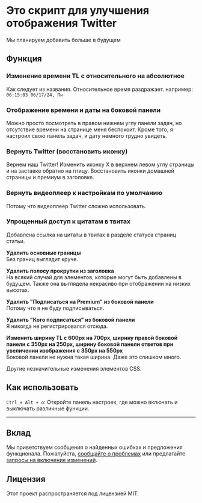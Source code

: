 # Это скрипт для улучшения отображения Twitter

Мы планируем добавить больше в будущем

## Функция

### Изменение времени TL с относительного на абсолютное

Как следует из названия. Относительное время раздражает.
например: `06:15:03 06/17/24, Пн`

### Отображение времени и даты на боковой панели

Можно просто посмотреть в правом нижнем углу панели задач, но отсутствие времени на странице меня беспокоит.
Кроме того, я настроил свою панель задач, и дату немного трудно увидеть.

### Вернуть Twitter (восстановить иконку)

Вернем наш Twitter! Изменить иконку X в верхнем левом углу страницы и на заставке обратно на птицу.
Восстановить иконки домашней страницы и премиум в заголовке.

### Вернуть видеоплеер к настройкам по умолчанию

Потому что видеоплеер Twitter сложно использовать.

### Упрощенный доступ к цитатам в твитах

Добавлена ссылка на цитаты в твитах в разделе статуса страниц статьи.

**Удалить основные границы**  
Без границ выглядит круче.

**Удалить полосу прокрутки из заголовка**  
На всякий случай для элементов, которые могут быть добавлены в будущем.
Также она выглядела некрасиво при отображении на низких высотах.

**Удалить "Подписаться на Premium" из боковой панели**  
Потому что я не буду подписываться.

**Удалить "Кого подписаться" из боковой панели**  
Я никогда не регистрировался отсюда.

**Изменить ширину TL с 600px на 700px, ширину правой боковой панели с 350px на 250px, ширину боковой панели ответов при увеличении изображения с 350px на 550px**  
Боковой панели не нужна такая ширина. Даже это слишком много.

Другие незначительные изменения элементов CSS.

## Как использовать

`Ctrl + Alt + o`: Откройте панель настроек, где можно включать и выключать различные функции.

---

## Вклад

Мы приветствуем сообщения о найденных ошибках и предложения функционала. Пожалуйста, [сообщайте о проблемах](https://github.com/yossy17/twitter-kaizen/issues) или предлагайте [запросы на включение изменений](https://github.com/yossy17/twitter-kaizen/pulls).

## Лицензия

Этот проект распространяется под лицензией MIT.
